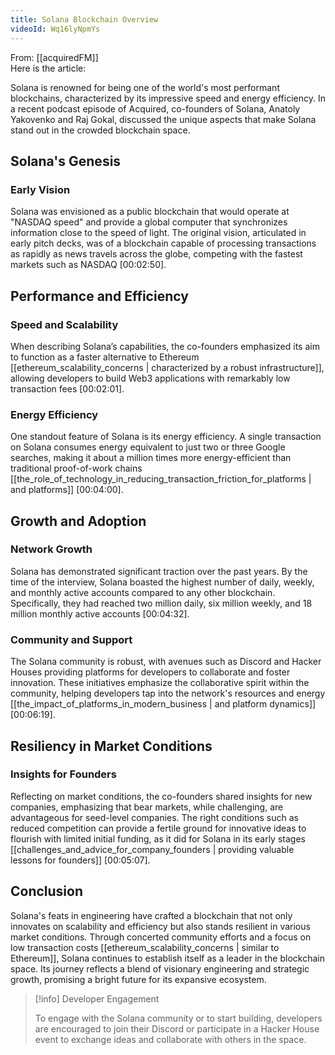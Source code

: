 ```yaml
---
title: Solana Blockchain Overview
videoId: Wq16lyNpmYs
---
```


From: [[acquiredFM]] <br/> 
Here is the article:

Solana is renowned for being one of the world's most performant blockchains, characterized by its impressive speed and energy efficiency. In a recent podcast episode of Acquired, co-founders of Solana, Anatoly Yakovenko and Raj Gokal, discussed the unique aspects that make Solana stand out in the crowded blockchain space.

## Solana's Genesis

### Early Vision
Solana was envisioned as a public blockchain that would operate at "NASDAQ speed" and provide a global computer that synchronizes information close to the speed of light. The original vision, articulated in early pitch decks, was of a blockchain capable of processing transactions as rapidly as news travels across the globe, competing with the fastest markets such as NASDAQ <a class="yt-timestamp" data-t="00:02:50">[00:02:50]</a>.

## Performance and Efficiency

### Speed and Scalability
When describing Solana’s capabilities, the co-founders emphasized its aim to function as a faster alternative to Ethereum [[ethereum_scalability_concerns | characterized by a robust infrastructure]], allowing developers to build Web3 applications with remarkably low transaction fees <a class="yt-timestamp" data-t="00:02:01">[00:02:01]</a>.

### Energy Efficiency
One standout feature of Solana is its energy efficiency. A single transaction on Solana consumes energy equivalent to just two or three Google searches, making it about a million times more energy-efficient than traditional proof-of-work chains [[the_role_of_technology_in_reducing_transaction_friction_for_platforms | and platforms]] <a class="yt-timestamp" data-t="00:04:00">[00:04:00]</a>.

## Growth and Adoption

### Network Growth
Solana has demonstrated significant traction over the past years. By the time of the interview, Solana boasted the highest number of daily, weekly, and monthly active accounts compared to any other blockchain. Specifically, they had reached two million daily, six million weekly, and 18 million monthly active accounts <a class="yt-timestamp" data-t="00:04:32">[00:04:32]</a>.

### Community and Support
The Solana community is robust, with avenues such as Discord and Hacker Houses providing platforms for developers to collaborate and foster innovation. These initiatives emphasize the collaborative spirit within the community, helping developers tap into the network's resources and energy [[the_impact_of_platforms_in_modern_business | and platform dynamics]] <a class="yt-timestamp" data-t="00:06:19">[00:06:19]</a>.

## Resiliency in Market Conditions

### Insights for Founders
Reflecting on market conditions, the co-founders shared insights for new companies, emphasizing that bear markets, while challenging, are advantageous for seed-level companies. The right conditions such as reduced competition can provide a fertile ground for innovative ideas to flourish with limited initial funding, as it did for Solana in its early stages [[challenges_and_advice_for_company_founders | providing valuable lessons for founders]] <a class="yt-timestamp" data-t="00:05:07">[00:05:07]</a>.

## Conclusion

Solana's feats in engineering have crafted a blockchain that not only innovates on scalability and efficiency but also stands resilient in various market conditions. Through concerted community efforts and a focus on low transaction costs [[ethereum_scalability_concerns | similar to Ethereum]], Solana continues to establish itself as a leader in the blockchain space. Its journey reflects a blend of visionary engineering and strategic growth, promising a bright future for its expansive ecosystem. 

> [!info] Developer Engagement
>
> To engage with the Solana community or to start building, developers are encouraged to join their Discord or participate in a Hacker House event to exchange ideas and collaborate with others in the space.